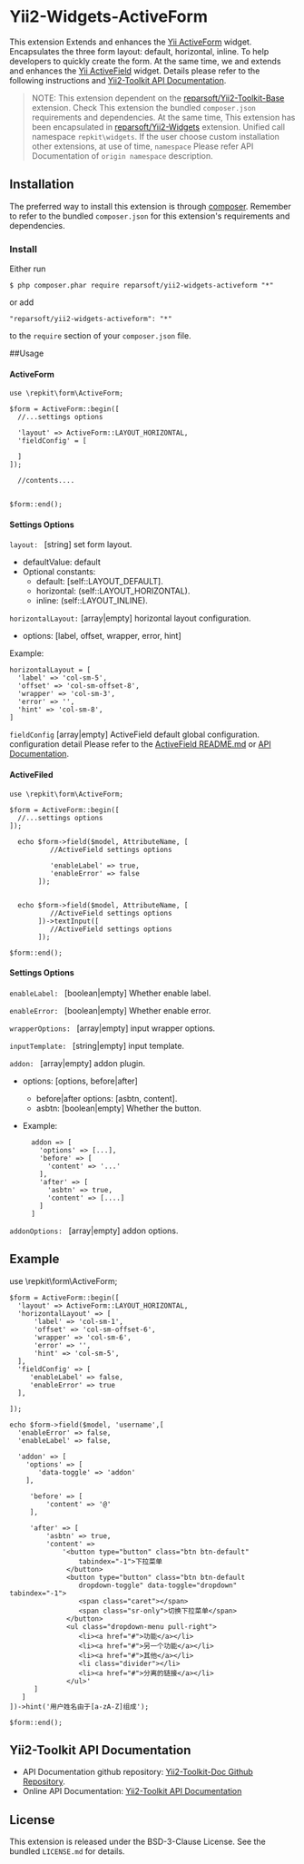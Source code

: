 Yii2-Widgets-ActiveForm
=======================
This extension Extends and enhances the [Yii ActiveForm](https://github.com/yiisoft/yii2/blob/master/framework/widgets/ActiveForm.php) widget. Encapsulates the three form layout: default, horizontal, inline. To help developers to quickly create the form. At the same time, we and extends and enhances the [Yii ActiveField](https://github.com/yiisoft/yii2/blob/master/framework/widgets/ActiveField.php) widget. Details please refer to the following instructions and
[Yii2-Toolkit API Documentation](http://reparsoft.github.io/yii2-toolkit-doc).

> NOTE: This extension dependent on the [reparsoft/Yii2-Toolkit-Base](https://github.com/reparsoft/yii2-toolkit-base/tree/master/) extension. Check This  extension the bundled ```composer.json``` requirements and dependencies. At the same time, This extension has been encapsulated in [reparsoft/Yii2-Widgets](https://github.com/reparsoft/yii2-widgets/) extension. Unified call namespace ```repkit\widgets```. If the user choose custom installation other extensions, at use of time,
> ```namespace``` Please refer API Documentation of ```origin namespace``` description.



## Installation

The preferred way to install this extension is through [composer](http://getcomposer.org/download/). Remember to refer to the bundled ```composer.json``` for this extension's requirements and dependencies. 


### Install

Either run

```
$ php composer.phar require reparsoft/yii2-widgets-activeform "*"
```

or add

```
"reparsoft/yii2-widgets-activeform": "*"
```

to the ```require``` section of your `composer.json` file.



##Usage

#### ActiveForm

	use \repkit\form\ActiveForm;
	
	$form = ActiveForm::begin([
      //...settings options

      'layout' => ActiveForm::LAYOUT_HORIZONTAL,
      'fieldConfig' = [
          
      ]
    ]);

      //contents....

    
    $form::end();

#### Settings Options
 
```layout: ``` [string] set form layout. 

- defaultValue: default
- Optional constants:
   * default: [self::LAYOUT_DEFAULT].
   * horizontal: (self::LAYOUT_HORIZONTAL).
   * inline: (self::LAYOUT_INLINE).


```horizontalLayout:``` [array|empty] horizontal layout configuration.

- options: [label, offset, wrapper, error, hint]
  
Example:


	horizontalLayout = [
	  'label' => 'col-sm-5',
	  'offset' => 'col-sm-offset-8',
	  'wrapper' => 'col-sm-3',
	  'error' => '',
	  'hint' => 'col-sm-8',
	]


```fieldConfig``` [array|empty] ActiveField default global configuration. configuration detail Please refer to the [ActiveField README.md](https://github.com/reparsoft/yii2-widgets-activeform/blob/master/README.md) or [API Documentation](https://github.com/reparsoft/yii2-toolkit-doc/components/index.html#activefield).



#### ActiveFiled

	use \repkit\form\ActiveForm;
	
	$form = ActiveForm::begin([
      //...settings options
    ]);

      echo $form->field($model, AttributeName, [
              //ActiveField settings options

              'enableLabel' => true,
              'enableError' => false
           ]);


      echo $form->field($model, AttributeName, [
              //ActiveField settings options
           ])->textInput([
              //ActiveField settings options
           ]);
    
    $form::end();

#### Settings Options
 
```enableLabel: ``` [boolean|empty] Whether enable label.

```enableError: ``` [boolean|empty] Whether enable error.

```wrapperOptions: ``` [array|empty] input wrapper options.

```inputTemplate: ``` [string|empty] input template.

```addon: ``` [array|empty] addon plugin.

- options: [options, before|after]
  * before|after options: [asbtn, content].
  * asbtn: [boolean|empty] Whether the button.
- Example:

		addon => [
		  'options' => [...],
		  'before' => [
		    'content' => '...'
		  ],
		  'after' => [
		    'asbtn' => true,
		    'content' => [....]
		  ]
		]

```addonOptions: ``` [array|empty] addon options.


## Example


use \repkit\form\ActiveForm;
	
	$form = ActiveForm::begin([
      'layout' => ActiveForm::LAYOUT_HORIZONTAL,
	  'horizontalLayout' => [
          'label' => 'col-sm-1',
          'offset' => 'col-sm-offset-6',
          'wrapper' => 'col-sm-6',
          'error' => '',
          'hint' => 'col-sm-5',
      ],
	  'fieldConfig' => [
         'enableLabel' => false,
         'enableError' => true
      ],

    ]);

    echo $form->field($model, 'username',[
      'enableError' => false,
      'enableLabel' => false,
      
      'addon' => [
        'options' => [
           'data-toggle' => 'addon'
        ],

         'before' => [
             'content' => '@'
         ],

         'after' => [
             'asbtn' => true,
             'content' => 
                 '<button type="button" class="btn btn-default" 
                     tabindex="-1">下拉菜单
                  </button>
                  <button type="button" class="btn btn-default 
                     dropdown-toggle" data-toggle="dropdown" tabindex="-1">
                     <span class="caret"></span>
                     <span class="sr-only">切换下拉菜单</span>
                  </button>
                  <ul class="dropdown-menu pull-right">
                     <li><a href="#">功能</a></li>
                     <li><a href="#">另一个功能</a></li>
                     <li><a href="#">其他</a></li>
                     <li class="divider"></li>
                     <li><a href="#">分离的链接</a></li>
                  </ul>'
          ]
       ]
    ])->hint('用户姓名由于[a-zA-Z]组成');
    
    $form::end();



Yii2-Toolkit API Documentation
--------------------------------

- API Documentation github repository: [Yii2-Toolkit-Doc Github Repository](https://github.com/reparsoft/yii2-toolkit-doc/).
- Online API Documentation: [Yii2-Toolkit API Documentation](http://reparsoft.github.io/yii2-toolkit-doc/)



## License

This extension is released under the BSD-3-Clause License. See the bundled `LICENSE.md` for details.